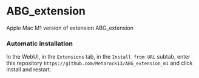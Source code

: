 # ABG_extension

Apple Mac M1 version of extension ABG_extension

### Automatic installation
In the WebUI, in the `Extensions` tab, in the `Install from URL` subtab, enter this repository 
`https://github.com/Metarock13/ABG_extension_m1`
 and click install and restart.   